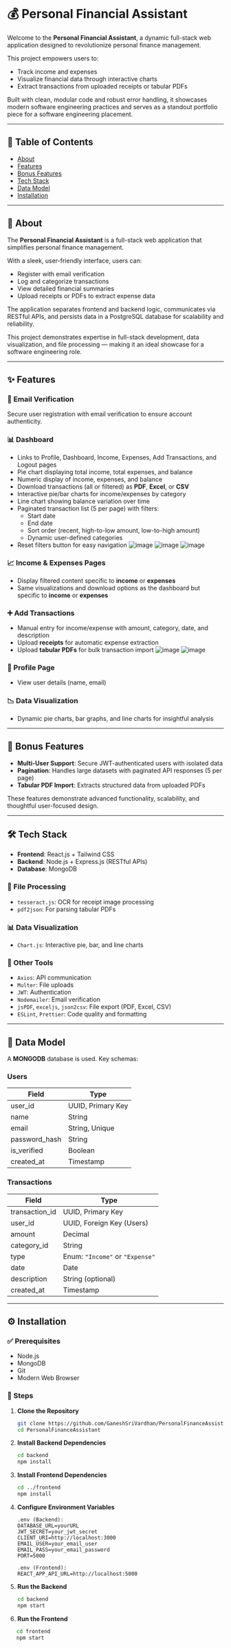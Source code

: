 # 💰 Personal Financial Assistant

Welcome to the **Personal Financial Assistant**, a dynamic full-stack web application designed to revolutionize personal finance management.

This project empowers users to:
- Track income and expenses
- Visualize financial data through interactive charts
- Extract transactions from uploaded receipts or tabular PDFs

Built with clean, modular code and robust error handling, it showcases modern software engineering practices and serves as a standout portfolio piece for a software engineering placement.

---

## 📑 Table of Contents

- [About](#about)
- [Features](#features)
- [Bonus Features](#bonus-features)
- [Tech Stack](#tech-stack)
- [Data Model](#data-model)
- [Installation](#installation)

---

## 📘 About

The **Personal Financial Assistant** is a full-stack web application that simplifies personal finance management.

With a sleek, user-friendly interface, users can:
- Register with email verification
- Log and categorize transactions
- View detailed financial summaries
- Upload receipts or PDFs to extract expense data

The application separates frontend and backend logic, communicates via RESTful APIs, and persists data in a PostgreSQL database for scalability and reliability.

This project demonstrates expertise in full-stack development, data visualization, and file processing — making it an ideal showcase for a software engineering role.

---

## ✨ Features

### 🔐 Email Verification
Secure user registration with email verification to ensure account authenticity.

### 📊 Dashboard
- Links to Profile, Dashboard, Income, Expenses, Add Transactions, and Logout pages
- Pie chart displaying total income, total expenses, and balance
- Numeric display of income, expenses, and balance
- Download transactions (all or filtered) as **PDF**, **Excel**, or **CSV**
- Interactive pie/bar charts for income/expenses by category
- Line chart showing balance variation over time
- Paginated transaction list (5 per page) with filters:
  - Start date
  - End date
  - Sort order (recent, high-to-low amount, low-to-high amount)
  - Dynamic user-defined categories
- Reset filters button for easy navigation
![image](https://github.com/user-attachments/assets/d4246a6c-2f57-48a7-97e1-f6303bad145b)
![image](https://github.com/user-attachments/assets/05733a0e-9d64-47f6-8e90-b195c76c4e8f)
![image](https://github.com/user-attachments/assets/f2d4c86a-eacb-476a-93c1-d6899386578b)



### 📈 Income & Expenses Pages
- Display filtered content specific to **income** or **expenses**
- Same visualizations and download options as the dashboard but specific to **income** or **expenses**

### ➕ Add Transactions
- Manual entry for income/expense with amount, category, date, and description
- Upload **receipts** for automatic expense extraction
- Upload **tabular PDFs** for bulk transaction import
![image](https://github.com/user-attachments/assets/a68c5b71-9e62-4aa6-a007-2711af840e14)
![image](https://github.com/user-attachments/assets/e432af3d-4faf-4484-a749-bc4bf52ce647)


### 👤 Profile Page
- View user details (name, email)

### 📉 Data Visualization
- Dynamic pie charts, bar graphs, and line charts for insightful analysis

---

## 🚀 Bonus Features

- **Multi-User Support**: Secure JWT-authenticated users with isolated data
- **Pagination**: Handles large datasets with paginated API responses (5 per page)
- **Tabular PDF Import**: Extracts structured data from uploaded PDFs

These features demonstrate advanced functionality, scalability, and thoughtful user-focused design.

---

## 🛠 Tech Stack

- **Frontend**: React.js + Tailwind CSS
- **Backend**: Node.js + Express.js (RESTful APIs)
- **Database**: MongoDB

### 📁 File Processing
- `tesseract.js`: OCR for receipt image processing
- `pdf2json`: For parsing tabular PDFs

### 📊 Data Visualization
- `Chart.js`: Interactive pie, bar, and line charts

### 🧰 Other Tools
- `Axios`: API communication
- `Multer`: File uploads
- `JWT`: Authentication
- `Nodemailer`: Email verification
- `jsPDF`, `exceljs`, `json2csv`: File export (PDF, Excel, CSV)
- `ESLint`, `Prettier`: Code quality and formatting

---

## 🧩 Data Model

A **MONGODB** database is used. Key schemas:

### Users

| Field        | Type           |
|--------------|----------------|
| user_id      | UUID, Primary Key |
| name         | String         |
| email        | String, Unique |
| password_hash| String         |
| is_verified | Boolean      |
| created_at   | Timestamp      |

### Transactions

| Field         | Type                           |
|---------------|--------------------------------|
| transaction_id| UUID, Primary Key              |
| user_id       | UUID, Foreign Key (Users)      |
| amount        | Decimal                        |
| category_id   | String                         |
| type          | Enum: `"Income"` or `"Expense"`|
| date          | Date                           |
| description   | String (optional)              |
| created_at    | Timestamp                      |

---

## ⚙️ Installation

### ✅ Prerequisites
- Node.js 
- MongoDB
- Git
- Modern Web Browser

### 🔧 Steps

1. **Clone the Repository**
   ```bash
   git clone https://github.com/GaneshSriVardhan/PersonalFinanceAssistant.git
   cd PersonalFinanceAssistant
2. **Install Backend Dependencies**

    ```bash
    cd backend
    npm install
3. **Install Frontend Dependencies**

    ```bash
    cd ../frontend
    npm install
4. **Configure Environment Variables**

    ```
    .env (Backend):
    DATABASE_URL=yourURL
    JWT_SECRET=your_jwt_secret
    CLIENT_URI=http://localhost:3000
    EMAIL_USER=your_email_user
    EMAIL_PASS=your_email_password
    PORT=5000
    ```
    ```
    .env (Frontend):
    REACT_APP_API_URL=http://localhost:5000
  5. **Run the Backend**
     ```bash
     cd backend
     npm start
  6. **Run the Frontend**
   ```bash
      cd frontend
      npm start
